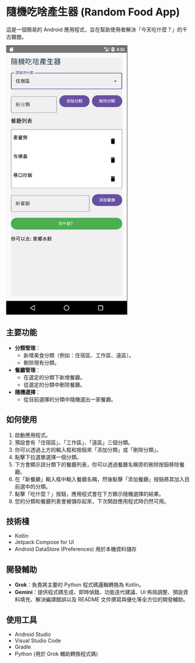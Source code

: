 # 隨機吃啥產生器 (Random Food App)

這是一個簡易的 Android 應用程式，旨在幫助使用者解決「今天吃什麼？」的千古難題。

![隨機吃啥產生器截圖](Screenshot%202025-09-13%20122152.png)

## 主要功能

* **分類管理**：
    *   新增美食分類（例如：住宿區、工作區、遠區）。
    *   刪除現有分類。
*   **餐廳管理**：
    *   在選定的分類下新增餐廳。
    *   從選定的分類中刪除餐廳。
*   **隨機選擇**：
    *   從目前選擇的分類中隨機選出一家餐廳。

## 如何使用

1.  啟動應用程式。
2.  預設會有「住宿區」、「工作區」、「遠區」三個分類。
3.  你可以透過上方的輸入框和按鈕來「添加分類」或「刪除分類」。
4.  點擊下拉選單選擇一個分類。
5.  下方會顯示該分類下的餐廳列表，你可以透過餐廳名稱旁的刪除按鈕移除餐廳。
6.  在「新餐廳」輸入框中輸入餐廳名稱，然後點擊「添加餐廳」按鈕將其加入目前選中的分類。
7.  點擊「吃什麼？」按鈕，應用程式會在下方顯示隨機選擇的結果。
8.  您的分類和餐廳列表會被儲存起來，下次開啟應用程式時仍然可用。

## 技術棧

*   Kotlin
*   Jetpack Compose for UI
*   Android DataStore (Preferences) 用於本機資料儲存

## 開發輔助

*   **Grok**：負責將主要的 Python 程式碼邏輯轉換為 Kotlin。
*   **Gemini**：提供程式碼生成、即時偵錯、功能迭代建議、UI 佈局調整、預設資料填充、解決編譯錯誤以及 README 文件撰寫與優化等全方位的開發輔助。

## 使用工具

*   Android Studio
*   Visual Studio Code
*   Gradle
*   Python (用於 Grok 輔助轉換程式碼)
